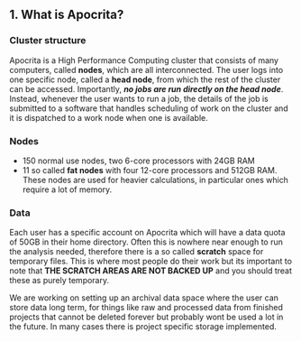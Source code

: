 ## 1. What is Apocrita?

### Cluster structure
Apocrita is a High Performance Computing cluster that consists of many computers, called **nodes**, which are all interconnected. The user logs into one specific node, called a **head node**, from which the rest of the cluster can be accessed. Importantly, ***no jobs are run directly on the head node***. Instead, whenever the user wants to run a job, the details of the job is submitted to a software that handles scheduling of work on the cluster and it is dispatched to a work node when one is available. 

### Nodes
* 150 normal use nodes, two 6-core processors with 24GB RAM
* 11 so called **fat nodes** with four 12-core processors and 512GB RAM. These nodes are used for heavier calculations, in particular ones which require a lot of memory.

### Data
Each user has a specific account on Apocrita which will have a data quota of 50GB in their home directory. Often this is nowhere near enough to run the analysis needed, therefore there is a so called **scratch** space for temporary files. This is where most people do their work but its important to note that **THE SCRATCH AREAS ARE NOT BACKED UP** and you should treat these as purely temporary. 

We are working on setting up an archival data space where the user can store data long term, for things like raw and processed data from finished projects that cannot be deleted forever but probably wont be used a lot in the future. In many cases there is project specific storage implemented.
